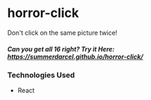 # horror-click
Don't click on the same picture twice!

 ##### Can you get all 16 right? Try it Here:  https://summerdarcel.github.io/horror-click/
 
### Technologies Used  
* React
